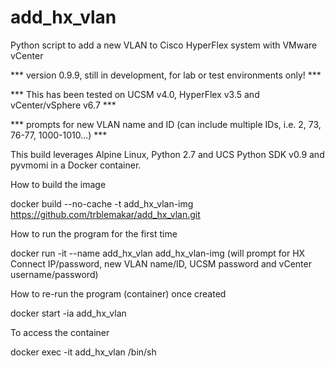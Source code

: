 # add_hx_vlan
Python script to add a new VLAN to Cisco HyperFlex system with VMware vCenter

*** version 0.9.9, still in development, for lab or test environments only! ***

*** This has been tested on UCSM v4.0, HyperFlex v3.5 and vCenter/vSphere v6.7 ***

*** prompts for new VLAN name and ID (can include multiple IDs, i.e. 2, 73, 76-77, 1000-1010...) ***

This build leverages Alpine Linux, Python 2.7 and UCS Python SDK v0.9 and pyvmomi in a Docker container.

How to build the image

docker build --no-cache -t add_hx_vlan-img https://github.com/trblemakar/add_hx_vlan.git

How to run the program for the first time

docker run -it --name add_hx_vlan add_hx_vlan-img
(will prompt for HX Connect IP/password, new VLAN name/ID, UCSM password and vCenter username/password)

How to re-run the program (container) once created

docker start -ia add_hx_vlan

To access the container

docker exec -it add_hx_vlan /bin/sh

